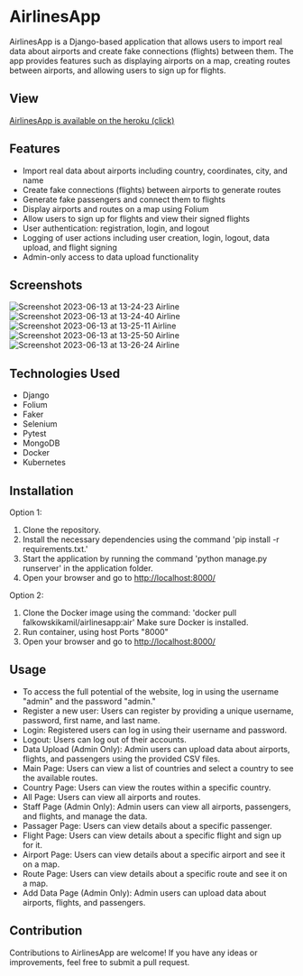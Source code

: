 # AirlinesApp

AirlinesApp is a Django-based application that allows users to import real data about airports and create fake connections (flights) between them. The app provides features such as displaying airports on a map, creating routes between airports, and allowing users to sign up for flights.

## View

[AirlinesApp is available on the heroku (click)](https://airlinesapp-740368025d76.herokuapp.com/)

## Features

- Import real data about airports including country, coordinates, city, and name
- Create fake connections (flights) between airports to generate routes
- Generate fake passengers and connect them to flights
- Display airports and routes on a map using Folium
- Allow users to sign up for flights and view their signed flights
- User authentication: registration, login, and logout
- Logging of user actions including user creation, login, logout, data upload, and flight signing
- Admin-only access to data upload functionality

## Screenshots
![Screenshot 2023-06-13 at 13-24-23 Airline](https://github.com/FalkowskiKamil/AirlineApp_django/assets/116383333/6e19260c-2058-4b20-b795-b39826fe708f)
![Screenshot 2023-06-13 at 13-24-40 Airline](https://github.com/FalkowskiKamil/AirlineApp_django/assets/116383333/91519aeb-ab2b-4723-b49d-82e099941ff9)
![Screenshot 2023-06-13 at 13-25-11 Airline](https://github.com/FalkowskiKamil/AirlineApp_django/assets/116383333/f56d16b7-c035-4539-974e-c356d63bd71c)
![Screenshot 2023-06-13 at 13-25-50 Airline](https://github.com/FalkowskiKamil/AirlineApp_django/assets/116383333/12f0474d-3886-4b43-b452-1ad6179366ed)
![Screenshot 2023-06-13 at 13-26-24 Airline](https://github.com/FalkowskiKamil/AirlineApp_django/assets/116383333/94313bed-8e91-4354-90a0-5c0bdef18e61)

## Technologies Used

- Django
- Folium
- Faker
- Selenium
- Pytest
- MongoDB
- Docker
- Kubernetes

## Installation

Option 1:
   1. Clone the repository.
   2. Install the necessary dependencies using the command 'pip install -r requirements.txt.'
   3. Start the application by running the command 'python manage.py runserver' in the application folder.
   4. Open your browser and go to [http://localhost:8000/](http://localhost:8000/)
   
Option 2:
   1. Clone the Docker image using the command: 'docker pull falkowskikamil/airlinesapp:air' Make sure Docker is installed.
   2. Run container, using host Ports "8000"
   3. Open your browser and go to [http://localhost:8000/](http://localhost:8000/)

## Usage

- To access the full potential of the website, log in using the username "admin" and the password "admin."
- Register a new user: Users can register by providing a unique username, password, first name, and last name.
- Login: Registered users can log in using their username and password.
- Logout: Users can log out of their accounts.
- Data Upload (Admin Only): Admin users can upload data about airports, flights, and passengers using the provided CSV files.
- Main Page: Users can view a list of countries and select a country to see the available routes.
- Country Page: Users can view the routes within a specific country.
- All Page: Users can view all airports and routes.
- Staff Page (Admin Only): Admin users can view all airports, passengers, and flights, and manage the data.
- Passager Page: Users can view details about a specific passenger.
- Flight Page: Users can view details about a specific flight and sign up for it.
- Airport Page: Users can view details about a specific airport and see it on a map.
- Route Page: Users can view details about a specific route and see it on a map.
-  Add Data Page (Admin Only): Admin users can upload data about airports, flights, and passengers.

## Contribution

Contributions to AirlinesApp are welcome! If you have any ideas or improvements, feel free to submit a pull request.

